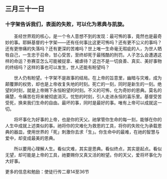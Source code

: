 ## 三月三十一日

### 十字架告诉我们，表面的失败，可以化为恩典与凯旋。


&emsp;&emsp;圣经世界观的核心，是一个令人意想不到的发现：最可怖的事，竟然也是最奇妙的事。耶稣基督的十字架——还有任何事比这更可怖吗？还有更不公义的事吗？还有更惨痛的失落吗？还有更深的苦难吗？世上唯一生命毫无瑕疵的人，为世人牺牲自己，一生忠于召命，甘心受苦，至终却死于最残酷的刑罚。人子怎么会遭遇这样的命运？弥赛亚怎么可能被捉拿、被虐待？这岂不是一切良善、真实、美好事物的终结吗？这样的事也可以发生，世人还能有盼望吗？

&emsp;&emsp;世人仍有盼望。十字架不是故事的结局。在上帝的旨意里，幽暗与灾难，成为颠覆罪的权势，却也是上帝收复失地的时刻。死亡的一刻，同时是新生的一刻。绝望的时刻，就是上帝赐下永恒盼望的时刻。不义的可怖，化为奇妙的恩典。莫名的痛楚，令痛苦在将来被彻底消灭。忧愁的时刻，引人走进永恒的喜乐里。基督受苦受死，换来我们生命的自由。最坏的事，同时是最好的事。唯有上帝可以成就这一切。

&emsp;&emsp;将坏事化为好事的上帝，也是你的天父。祂掌管你生命的每一刻，能够在你的人生中成就上述类似的事。祂将你的灾难化为救恩的工具，将你的失败化为承载恩典的器皿，使用世界的「死」刺激你去求「生」。你生命中的最难，在祂的智慧与爱中，却变成最美的恩典。

&emsp;&emsp;所以要用心理解人生。看似灾难，其实是恩典。看似终点，其实是起点。看似无望，却可能是上帝的工具，祂要赐你又真又活的盼望。你的天父，爱将坏事化为大好事。

更多的信息和勉励：使徒行传二章14至36节